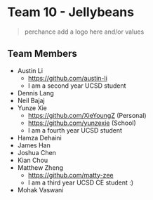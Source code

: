 # Team 10 - Jellybeans

> perchance add a logo here and/or values

## Team Members

- Austin Li
  - <https://github.com/austin-li>
  - I am a second year UCSD student
- Dennis Lang
- Neil Bajaj
- Yunze Xie
  - <https://github.com/XieYoungZ> (Personal)
  - <https://github.com/yunzexie> (School)
  - I am a fourth year UCSD student 
- Hamza Dehaini
- James Han
- Joshua Chen
- Kian Chou
- Matthew Zheng
  - <https://github.com/matty-zee>
  - I am a third year UCSD CE student :) 
- Mohak Vaswani
